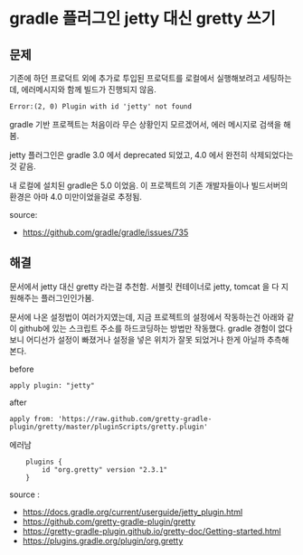 
# gradle 플러그인 jetty 대신 gretty 쓰기

## 문제

기존에 하던 프로덕트 외에 추가로 투입된 프로덕트를 로컬에서 실행해보려고 세팅하는데, 에러메시지와 함께 빌드가 진행되지 않음.

```
Error:(2, 0) Plugin with id 'jetty' not found
```

gradle 기반 프로젝트는 처음이라 무슨 상황인지 모르겠어서, 에러 메시지로 검색을 해봄.

jetty 플러그인은 gradle 3.0 에서 deprecated 되었고, 4.0 에서 완전히 삭제되었다는 것 같음.

내 로컬에 설치된 gradle은 5.0 이었음. 이 프로젝트의 기존 개발자들이나 빌드서버의 환경은 아마 4.0 미만이었을걸로 추정됨.

source:

- https://github.com/gradle/gradle/issues/735

## 해결

문서에서 jetty 대신 gretty 라는걸 추천함. 서블릿 컨테이너로 jetty, tomcat 을 다 지원해주는 플러그인인가봄.

문서에 나온 설정법이 여러가지였는데, 지금 프로젝트의 설정에서 작동하는건 아래와 같이 github에 있는 스크립트 주소를 하드코딩하는 방법만 작동했다. gradle 경험이 없다보니 어디선가 설정이 빠졌거나 설정을 넣은 위치가 잘못 되었거나 한게 아닐까 추측해본다.


before

```
apply plugin: "jetty"
```

after

```
apply from: 'https://raw.github.com/gretty-gradle-plugin/gretty/master/pluginScripts/gretty.plugin'
```

에러남

```
    plugins {
        id "org.gretty" version "2.3.1"
    }
```

source :

- https://docs.gradle.org/current/userguide/jetty_plugin.html
- https://github.com/gretty-gradle-plugin/gretty
- https://gretty-gradle-plugin.github.io/gretty-doc/Getting-started.html
- https://plugins.gradle.org/plugin/org.gretty
